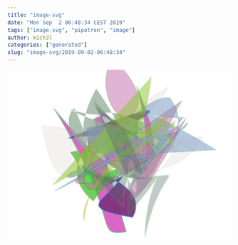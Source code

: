```yaml
---
title: "image-svg"
date: "Mon Sep  2 06:48:34 CEST 2019"
tags: ["image-svg", "pipotron", "image"]
author: m1ch3l
categories: ["generated"]
slug: "image-svg/2019-09-02-06:48:34"
---
```


![](image.svg)

